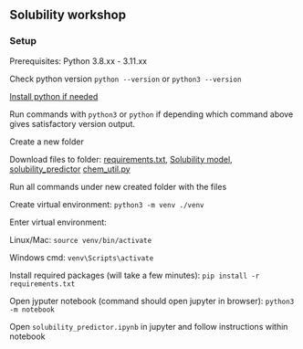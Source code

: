 ## Solubility workshop

### Setup
Prerequisites: Python 3.8.xx - 3.11.xx 


Check python version ```python --version``` or ```python3 --version```

[Install python if needed](https://www.python.org/downloads/) 

Run commands with `python3` or `python` if depending which command above gives satisfactory version output.


Create a new folder

Download files to folder:
[requirements.txt](https://github.com/elonheimo/keminformatiikka/blob/main/solubility_workshop/requirements.txt),
[Solubility model](https://github.com/elonheimo/keminformatiikka/raw/main/solubility_workshop/WaterSoulubility_03_01_2024_model.pkl),
[solubility_predictor](https://github.com/elonheimo/keminformatiikka/blob/main/solubility_workshop/solubility_predictor.ipynb)
[chem_util.py](https://github.com/elonheimo/keminformatiikka/blob/main/solubility_workshop/chem_util.py)

Run all commands under new created folder with the files

Create virtual environment:
```python3 -m venv ./venv```

Enter virtual environment:

Linux/Mac: ```source venv/bin/activate```

Windows cmd: ```venv\Scripts\activate```

Install required packages (will take a few minutes):
```pip install -r requirements.txt```

Open jyputer notebook (command should open jupyter in browser):
```python3 -m notebook```

Open `solubility_predictor.ipynb` in jupyter and follow instructions within notebook